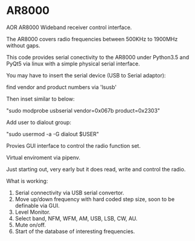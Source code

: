 # AR8000
AOR AR8000 Wideband receiver control interface.

The AR8000 covers radio frequencies between 500KHz to 1900MHz without gaps.

This code provides serial conectivity to the AR8000 under Python3.5 and PyQt5 via linux with a simple physical serial interface.

You may have to insert the serial device (USB to Serial adaptor):

find vendor and product numbers via 'lsusb'

Then inset similar to below:

"sudo modprobe usbserial vendor=0x067b product=0x2303"

Add user to dialout group:

"sudo usermod -a -G dialout $USER"

Provies GUI interface to control the radio function set.

Virtual enviroment via pipenv.

Just starting out, very early but it does read, write and control the radio.

What is working:
1) Serial connectivity via USB serial convertor.
2) Move up/down frequency with hard coded step size, soon to be definable via GUI.
3) Level Monitor.
4) Select band, NFM, WFM, AM, USB, LSB, CW, AU.
5) Mute on/off.
6) Start of the database of interesting frequencies.
